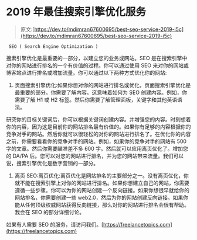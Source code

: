 # 2019 年最佳搜索引擎优化服务

> 原文:[https://dev.to/mdimran67600695/best-seo-service-2019-i5c](https://dev.to/mdimran67600695/best-seo-service-2019-i5c)

```
 SEO ( Search Engine Optimization ) 
```

搜索引擎优化是最重要的一部分，以建立您的业务或网站。SEO 是在搜索引擎中对你的网站进行排名的一个有价值的过程。你可以通过使用 SEO 来对你的网站或博客站点进行排名或增加流量。你可以通过以下两种方式优化你的网站:

1.  页面搜索引擎优化:如果你想对你的网站进行排名或优化，页面搜索引擎优化是最重要的部分。你需要了解内容。这意味着如何为 SEO 创建内容。例如，你需要了解 H1 或 H2 标签。然后你需要了解管理面板，关键字和其他英语语法。

研究你的目标关键词后，你可以根据关键词创建内容。并增强您的内容。时刻想着你的内容，因为这是目前你的网站排名最有价值的。如果你有足够的内容根据你的竞争对手的网站。然后你就可以很轻松的对你的网站进行排名了。在优化你的内容之前，你需要看看你的竞争对手的网站。例如，如果你的竞争对手的网站有 500 字的文章。然后你需要瞄准差不多 600 字。然后就可以应用离页优化了。增加您的 DA/PA 后。您可以对您的网站进行排名，并为您的网站带来流量。我们可以说，搜索引擎优化是数字营销的一部分。

1.  离页 SEO:离页优化:离页优化是网站排名的主要部分之一。没有离页优化，你就不能在搜索引擎上对你的网站进行排名。如果你想建立自己的网站，你需要遵循一些步骤。你可以为你的网站创建一个反向链接。如果你想很早就给你的网站排名，你需要创建一些 web2.0，然后为你的网站创建反向链接。如果你能从任何顶级权威网站获得反向链接，那么对你的网站进行排名会很有帮助。我会在 SEO 的部分详细讨论。

如果有人需要 SEO 的服务，请访问我们。[https://freelancetopics.com](https://freelancetopics.com)